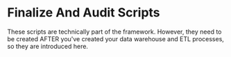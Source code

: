 # Finalize And Audit Scripts

These scripts are technically part of the framework. However, they need to be created AFTER you've created your data warehouse and ETL processes, so they are introduced here.

